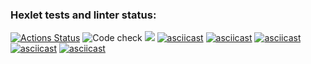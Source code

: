 ### Hexlet tests and linter status:
[![Actions Status](https://github.com/Denisof/python-project-lvl1/workflows/hexlet-check/badge.svg)](https://github.com/Denisof/python-project-lvl1/actions)
![Code check](https://github.com/Denisof/python-project-lvl1/workflows/Code%20check/badge.svg)
<a href="https://codeclimate.com/github/codeclimate/codeclimate/maintainability"><img src="https://api.codeclimate.com/v1/badges/a99a88d28ad37a79dbf6/maintainability" /></a>
[![asciicast](https://asciinema.org/a/3RWRSSzU132CsbQ5ubtnShN8o.svg)](https://asciinema.org/a/3RWRSSzU132CsbQ5ubtnShN8o)
[![asciicast](https://asciinema.org/a/5DoduIBwxkpAhsAq9bT7fri0c.svg)](https://asciinema.org/a/5DoduIBwxkpAhsAq9bT7fri0c)
[![asciicast](https://asciinema.org/a/j5C7EgopQfCKKiVEa5uRe97a4.svg)](https://asciinema.org/a/j5C7EgopQfCKKiVEa5uRe97a4)
[![asciicast](https://asciinema.org/a/zxNuBLLDXjGilw6mbrHHUeDut.svg)](https://asciinema.org/a/zxNuBLLDXjGilw6mbrHHUeDut)
[![asciicast](https://asciinema.org/a/4aMhtiCI5gbfCwgklTf7dGks7.svg)](https://asciinema.org/a/4aMhtiCI5gbfCwgklTf7dGks7)